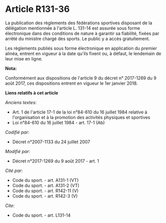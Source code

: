 # Article R131-36

La publication des règlements des fédérations sportives disposant de la délégation mentionnée à l'article L. 131-14 est
assurée sous forme électronique dans des conditions de nature à garantir sa fiabilité, fixées par arrêté du ministre chargé
des sports. Le public y a accès gratuitement. 

Les règlements publiés sous forme électronique en application du premier alinéa, entrent en vigueur à la date qu'ils fixent
ou, à défaut, le lendemain de leur mise en ligne.

**Nota:**

Conformément aux dispositions de l'article 9 du décret n° 2017-1269 du 9 août 2017, ces dispositions entrent en vigueur le
1er janvier 2018.

**Liens relatifs à cet article**

_Anciens textes_:

  - Art. 1 de l'article 17-1 de la loi n°84-610 du 16 juillet 1984 relative à l'organisation et à la promotion des activités physiques et sportives
  - Loi n°84-610 du 16 juillet 1984 - art. 17-1 (Ab)

_Codifié par_:

  - Décret n°2007-1133 du 24 juillet 2007

_Modifié par_:

  - Décret n°2017-1269 du 9 août 2017 - art. 1

_Cité par_:

  - Code du sport. - art. A131-1 (VT)
  - Code du sport. - art. A131-2 (VT)
  - Code du sport. - art. R142-11 (V)
  - Code du sport. - art. R142-3 (V)

_Cite_:

  - Code du sport. - art. L131-14
